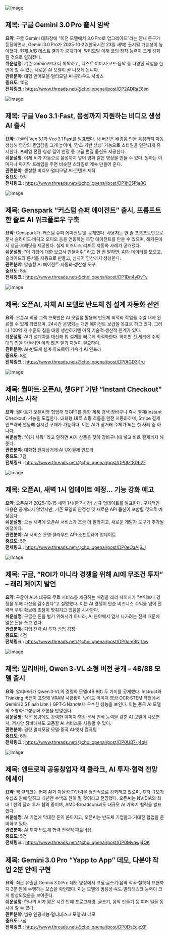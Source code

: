 ![Image](https://scontent-iad3-2.cdninstagram.com/v/t51.71878-15/564212272_1167239468622506_7175002620816411370_n.jpg?stp=dst-jpg_e35_tt6&_nc_cat=103&ccb=1-7&_nc_sid=18de74&efg=eyJlZmdfdGFnIjoiRkVFRC5iZXN0X2ltYW게... )  
## 제목: 구글 Gemini 3.0 Pro 출시 임박  
**요약**: 구글 Gemini 대화창에 “이전 모델에서 3.0 Pro로 업그레이드”라는 안내 문구가 등장하면서, Gemini 3.0 Pro가 2025‑10‑22(한국시간 23일 새벽) 출시될 가능성이 높아졌다. 현재 A/B 테스트 결과가 공개되며, 멀티모달 이해·코딩·창작 능력이 크게 강화된 것으로 알려졌다.  
**쉬운설명**: 기존 Gemini보다 더 똑똑하고, 텍스트·이미지·코드·음악 등 다양한 작업을 한 번에 할 수 있는 새로운 AI 모델이 곧 나오게 됩니다.  
**관련분야**: 대형 언어모델·멀티모달 AI·클라우드 서비스  
**중요도**: 10점  
**전체링크** : https://www.threads.net/@choi.openai/post/DP2ADRaE8jm  

![Image](https://scontent-iad3-2.cdninstagram.com/v/t51.71878-15/564291647_797266193205191_8139514895781482753_n.jpg?stp=dst-jpg_e35_tt6&_nc_cat=106&ccb=1-7&_nc_sid=18de74)  
## 제목: 구글 Veo 3.1·Fast, 음성까지 지원하는 비디오 생성 AI 출시  
**요약**: 구글이 Veo 3.1과 Veo 3.1 Fast를 발표했다. 새 버전은 배경음·인물 음성까지 자동 생성해 영상의 몰입감을 크게 높이며, ‘참조 기반 생성’ 기능으로 스타일을 일관되게 유지한다. 프레임 전환·영상 길이 연장 등 고급 편집 옵션도 제공한다.  
**쉬운설명**: 이제 AI가 자동으로 음성까지 넣어 영화 같은 영상을 만들 수 있다. 원하는 이미지나 마지막 프레임을 주면 비슷한 스타일로 계속 만들어 준다.  
**관련분야**: 생성형 비디오·멀티모달 AI·콘텐츠 제작  
**중요도**: 9점  
**전체링크** : https://www.threads.net/@choi.openai/post/DP1h05Pje8Q  

![Image](https://scontent-iad3-2.cdninstagram.com/v/t51.71878-15/564291647_797266193205191_8139514895781482753_n.jpg?stp=dst-jpg_e35_tt6&_nc_cat=106&ccb=1-7&_nc_sid=18de74)  
## 제목: Genspark “커스텀 슈퍼 에이전트” 출시, 프롬프트 한 줄로 AI 워크플로우 구축  
**요약**: Genspark가 ‘커스텀 슈퍼 에이전트’를 공개했다. 사용자는 한 줄 프롬프트만으로 문서·슬라이드·비디오·오디오 등을 연동하는 복합 에이전트를 만들 수 있으며, 해커톤에서 상금·크레딧을 제공한다. 실제 비즈니스 리포트 자동화 사례가 공개됐다.  
**쉬운설명**: “이 기업에 대한 보고서 만들어줘” 라고 한 번 말하면, AI가 데이터를 모으고, 슬라이드와 문서를 자동으로 만들고, 심지어 영상까지 생성한다.  
**관련분야**: 맞춤형 AI 에이전트·자동화·생산성 도구  
**중요도**: 8점  
**전체링크** : https://www.threads.net/@choi.openai/post/DP1Dn4yDvTy  

![Image](https://scontent-iad3-1.cdninstagram.com/v/t51.71878-15/565963773_1340698104107561_5052692169611218637_n.jpg?stp=dst-jpg_e35_tt6&_nc_cat=102&ccb=1-7&_nc_sid=18de74)  
## 제목: 오픈AI, 자체 AI 모델로 반도체 칩 설계 자동화 선언  
**요약**: 오픈AI 회장 그렉 브룩만은 AI 모델을 활용해 반도체 최적화 작업을 수일 내에 완료할 수 있게 되었으며, 24시간 운영되는 개인 에이전트 보급을 목표로 하고 있다. 그러나 100억 개 수준의 칩을 대량 생산하기엔 아직 기술적·생산적 한계가 있다.  
**쉬운설명**: AI가 설계자를 대신해 칩 설계를 빠르게 최적화한다. 하지만 전 세계에 수억 대의 칩을 만들려면 아직 많은 일과 자원이 필요하다.  
**관련분야**: AI‑반도체 설계·하드웨어 가속기·AI 인프라  
**중요도**: 8점  
**전체링크** : https://www.threads.net/@choi.openai/post/DP0tGD3j1ru  

![Image](https://scontent-iad3-2.cdninstagram.com/v/t51.82787-15/565107891_17927555238112832_7206809747973530477_n.jpg?stp=dst-jpg_e35_tt6&_nc_cat=103&ccb=1-7&_nc_sid=18de74)  
## 제목: 월마트·오픈AI, 챗GPT 기반 “Instant Checkout” 서비스 시작  
**요약**: 월마트가 오픈AI와 협업해 챗GPT를 통한 제품 검색·장바구니·즉시 결제(Instant Checkout) 기능을 도입한다. 대화형 UI로 쇼핑 흐름을 완전 자동화하며, Stripe 결제 인프라와 연동해 실시간 구매가 가능하다. 이는 AI가 상거래 주체가 되는 첫 사례 중 하나다.  
**쉬운설명**: “이거 사줘” 라고 말하면 AI가 상품을 찾아 장바구니에 넣고 바로 결제까지 해준다.  
**관련분야**: 대화형 전자상거래·AI UX·결제 인프라  
**중요도**: 7점  
**전체링크** : https://www.threads.net/@choi.openai/post/DP0lztSD62F  

![Image](https://scontent-iad3-1.cdninstagram.com/v/t51.82787-15/565249360_17927552232112832_1067988344836275537_n.jpg?stp=dst-jpg_e35_tt6&_nc_cat=108&ccb=1-7&_nc_sid=18de74)  
## 제목: 오픈AI, 새벽 1시 업데이트 예정… 기능 강화 예고  
**요약**: 오픈AI가 2025‑10‑15 새벽 1시(한국시간) 신규 업데이트를 발표한다. 구체적인 내용은 공개되지 않았지만, 기존 모델의 안정성 및 새로운 API 옵션이 포함될 것으로 예상된다.  
**쉬운설명**: 오늘 새벽에 오픈AI 서비스가 조금 더 빨라지고, 새로운 개발자 도구가 추가될 예정이다.  
**관련분야**: AI 서비스 운영·클라우드 API·소프트웨어 업데이트  
**중요도**: 5점  
**전체링크** : https://www.threads.net/@choi.openai/post/DP0eOaAj6Jl  

![Image](https://scontent-iad3-1.cdninstagram.com/v/t51.82787-15/564946434_17927551296112832_8238684538583640437_n.jpg?stp=dst-jpg_e35_tt6&_nc_cat=109&ccb=1-7&_nc_sid=18de74)  
## 제목: 구글, “ROI가 아니라 경쟁을 위해 AI에 무조건 투자” – 래리 페이지 발언  
**요약**: 구글이 AI에 대규모 무료 서비스를 제공하는 배경을 래리 페이지가 “수익보다 경쟁을 위해 파산을 감수한다”고 설명했다. 이는 AI 경쟁이 단순 비즈니스 수익을 넘어 전략적 우위 확보에 초점이 맞춰지고 있음을 시사한다.  
**쉬운설명**: 구글은 돈을 벌기 위해서가 아니라, AI 분야에서 앞서 나가려는 전략 때문에 많은 돈을 쓰고 있다.  
**관련분야**: 기업 전략·AI 투자·산업 경쟁  
**중요도**: 4점  
**전체링크** : https://www.threads.net/@choi.openai/post/DP0cmBNj1aw  

![Image](https://scontent-iad3-1.cdninstagram.com/v/t51.82787-15/566584093_17927547312112832_6523846943497198207_n.jpg?stp=dst-jpg_e35_tt6&_nc_cat=110&ccb=1-7&_nc_sid=18de74)  
## 제목: 알리바바, Qwen 3‑VL 소형 버전 공개 – 4B/8B 모델 출시  
**요약**: 알리바바가 Qwen 3‑VL의 경량화 모델(4B·8B) 두 가지를 공개했다. Instruct와 Thinking 버전이 포함돼 VRAM 사용량이 낮아도 이미지·영상·OCR·STEM 작업에서 Gemini 2.5 Flash Lite나 GPT‑5 Nano보다 우수한 성능을 보인다. 이는 중국 AI 모델의 소형화·고성능화 흐름을 반영한다.  
**쉬운설명**: 작은 용량에도 강력한 이미지·영상·문서 인식 능력을 갖춘 AI 모델이 나오면서, 저사양 장비에서도 고품질 AI 서비스를 사용할 수 있다.  
**관련분야**: 경량 멀티모달 모델·중국 AI·엣지 컴퓨팅  
**중요도**: 6점  
**전체링크** : https://www.threads.net/@choi.openai/post/DP0UB7-j4qH  

![Image](https://scontent-iad3-1.cdninstagram.com/v/t51.82787-15/565083209_17927542866112832_8708754546132709454_n.jpg?stp=dst-jpg_e35_tt6&_nc_cat=110&ccb=1-7&_nc_sid=18de74)  
## 제목: 앤트로픽 공동창업자 잭 클라크, AI 투자·협력 전망 에세이  
**요약**: 잭 클라크는 현재 AI가 자율성·판단력을 점진적으로 강화하고 있으며, 투자 규모가 수십조 원에 달하고 내년엔 수백조 원이 될 것이라고 전망했다. 오픈AI는 NVIDIA와 최대 1 천억 달러 투자 협의 중이며, AMD·Broadcom과도 대규모 AI 가속기 협력을 발표했다.  
**쉬운설명**: AI 기업에 막대한 돈이 쏟아지고, 오픈AI는 반도체 기업들과 거대한 협업을 준비하고 있다.  
**관련분야**: AI 투자·반도체 협력·전략적 파트너십  
**중요도**: 5점  
**전체링크** : https://www.threads.net/@choi.openai/post/DP0Mvqwj4QK  

## 제목: Gemini 3.0 Pro “Yapp to App” 데모, 다분야 작업 2분 안에 구현  
**요약**: 최근 유출된 Gemini 3.0 Pro 데모 영상에서 코딩·글쓰기·음악 작곡·철학적 표현까지 2분 안에 수행하는 모습을 확인했다. 이는 모델의 범용성·속도·멀티태스크 능력이 크게 향상되었음을 보여준다.  
**쉬운설명**: 하나의 AI가 짧은 시간 안에 프로그래밍, 글쓰기, 음악 만들기 등 여러 일을 동시에 할 수 있다.  
**관련분야**: 범용 인공지능·멀티태스크 모델·AI 데모  
**중요도**: 7점  
**전체링크** : https://www.threads.net/@choi.openai/post/DP0DsEcjxXF  